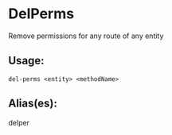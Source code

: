 # DelPerms
Remove permissions for any route of any entity
## Usage:
```
del-perms <entity> <methodName>
```
## Alias(es):
delper
